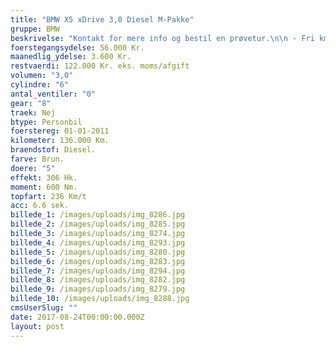 ```yaml
---
title: "BMW X5 xDrive 3,0 Diesel M-Pakke"
gruppe: BMW
beskrivelse: "Kontakt for mere info og bestil en prøvetur.\n\n - Fri km. \n\n - Klar til levering.\n\n - Mulighed for mekaniskgaranti.\n\n  ✔ Ingen km-begrænsning: Kør så meget du vil i hele perioden.\n\n ✔ Garantiforsikring tilbydes: Ingen uventede værksteds regninger.\n\n ✔ Mulighed for billig forsikring \n\n ✔ Vaskekort til Cirkel K: Vask bilen i hele landet hos Cirkel K.\n\n ✔ Skal vi hjælpe dig med at finde drømmebilen, tilbyder vi Danmarks bedste leasingpakker.\n\n"
foerstegangsydelse: 56.000 Kr.
maanedlig_ydelse: 3.600 Kr.
restvaerdi: 122.000 Kr. eks. moms/afgift
volumen: "3,0"
cylindre: "6"
antal_ventiler: "0"
gear: "8"
traek: Nej
btype: Personbil
foerstereg: 01-01-2011
kilometer: 136.000 Km.
braendstof: Diesel.
farve: Brun.
doere: "5"
effekt: 306 Hk.
moment: 600 Nm.
topfart: 236 Km/t
acc: 6.6 sek.
billede_1: /images/uploads/img_8286.jpg
billede_2: /images/uploads/img_8285.jpg
billede_3: /images/uploads/img_8274.jpg
billede_4: /images/uploads/img_8293.jpg
billede_5: /images/uploads/img_8280.jpg
billede_6: /images/uploads/img_8283.jpg
billede_7: /images/uploads/img_8294.jpg
billede_8: /images/uploads/img_8282.jpg
billede_9: /images/uploads/img_8279.jpg
billede_10: /images/uploads/img_8288.jpg
cmsUserSlug: ""
date: 2017-08-24T00:00:00.000Z
layout: post
---
```


